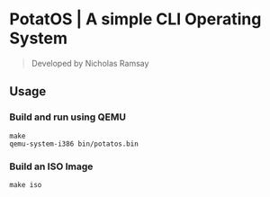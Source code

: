 # PotatOS | A simple CLI Operating System
> Developed by Nicholas Ramsay

## Usage
### Build and run using QEMU
```
make
qemu-system-i386 bin/potatos.bin
```

### Build an ISO Image
```
make iso
```